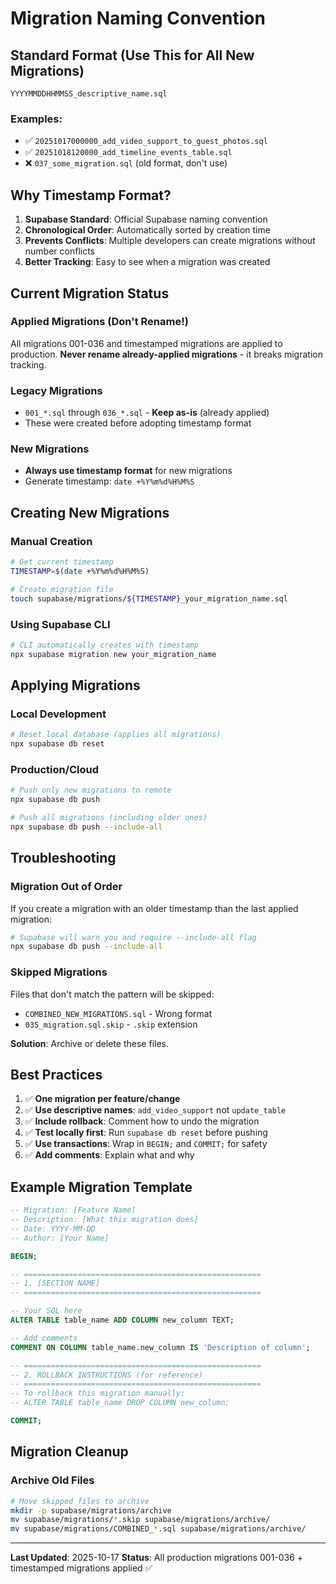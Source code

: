 # Migration Naming Convention

## Standard Format (Use This for All New Migrations)

```
YYYYMMDDHHMMSS_descriptive_name.sql
```

### Examples:
- ✅ `20251017000000_add_video_support_to_guest_photos.sql`
- ✅ `20251018120000_add_timeline_events_table.sql`
- ❌ `037_some_migration.sql` (old format, don't use)

## Why Timestamp Format?

1. **Supabase Standard**: Official Supabase naming convention
2. **Chronological Order**: Automatically sorted by creation time
3. **Prevents Conflicts**: Multiple developers can create migrations without number conflicts
4. **Better Tracking**: Easy to see when a migration was created

## Current Migration Status

### Applied Migrations (Don't Rename!)
All migrations 001-036 and timestamped migrations are applied to production.
**Never rename already-applied migrations** - it breaks migration tracking.

### Legacy Migrations
- `001_*.sql` through `036_*.sql` - **Keep as-is** (already applied)
- These were created before adopting timestamp format

### New Migrations
- **Always use timestamp format** for new migrations
- Generate timestamp: `date +%Y%m%d%H%M%S`

## Creating New Migrations

### Manual Creation
```bash
# Get current timestamp
TIMESTAMP=$(date +%Y%m%d%H%M%S)

# Create migration file
touch supabase/migrations/${TIMESTAMP}_your_migration_name.sql
```

### Using Supabase CLI
```bash
# CLI automatically creates with timestamp
npx supabase migration new your_migration_name
```

## Applying Migrations

### Local Development
```bash
# Reset local database (applies all migrations)
npx supabase db reset
```

### Production/Cloud
```bash
# Push only new migrations to remote
npx supabase db push

# Push all migrations (including older ones)
npx supabase db push --include-all
```

## Troubleshooting

### Migration Out of Order
If you create a migration with an older timestamp than the last applied migration:
```bash
# Supabase will warn you and require --include-all flag
npx supabase db push --include-all
```

### Skipped Migrations
Files that don't match the pattern will be skipped:
- `COMBINED_NEW_MIGRATIONS.sql` - Wrong format
- `035_migration.sql.skip` - `.skip` extension

**Solution**: Archive or delete these files.

## Best Practices

1. ✅ **One migration per feature/change**
2. ✅ **Use descriptive names**: `add_video_support` not `update_table`
3. ✅ **Include rollback**: Comment how to undo the migration
4. ✅ **Test locally first**: Run `supabase db reset` before pushing
5. ✅ **Use transactions**: Wrap in `BEGIN;` and `COMMIT;` for safety
6. ✅ **Add comments**: Explain what and why

## Example Migration Template

```sql
-- Migration: [Feature Name]
-- Description: [What this migration does]
-- Date: YYYY-MM-DD
-- Author: [Your Name]

BEGIN;

-- =====================================================
-- 1. [SECTION NAME]
-- =====================================================

-- Your SQL here
ALTER TABLE table_name ADD COLUMN new_column TEXT;

-- Add comments
COMMENT ON COLUMN table_name.new_column IS 'Description of column';

-- =====================================================
-- 2. ROLLBACK INSTRUCTIONS (for reference)
-- =====================================================
-- To rollback this migration manually:
-- ALTER TABLE table_name DROP COLUMN new_column;

COMMIT;
```

## Migration Cleanup

### Archive Old Files
```bash
# Move skipped files to archive
mkdir -p supabase/migrations/archive
mv supabase/migrations/*.skip supabase/migrations/archive/
mv supabase/migrations/COMBINED_*.sql supabase/migrations/archive/
```

---

**Last Updated**: 2025-10-17
**Status**: All production migrations 001-036 + timestamped migrations applied ✅
